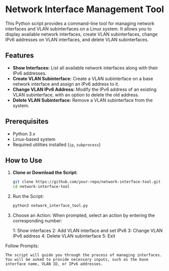 # Network Interface Management Tool

This Python script provides a command-line tool for managing network interfaces and VLAN subinterfaces on a Linux system. It allows you to display available network interfaces, create VLAN subinterfaces, change IPv6 addresses on VLAN interfaces, and delete VLAN subinterfaces.

## Features

- **Show Interfaces:** List all available network interfaces along with their IPv6 addresses.
- **Create VLAN Subinterface:** Create a VLAN subinterface on a base network interface and assign an IPv6 address to it.
- **Change VLAN IPv6 Address:** Modify the IPv6 address of an existing VLAN subinterface, with an option to delete the old address.
- **Delete VLAN Subinterface:** Remove a VLAN subinterface from the system.

## Prerequisites

- Python 3.x
- Linux-based system
- Required utilities installed (`ip`, `subprocess`)

## How to Use

1. **Clone or Download the Script:**
   ```bash
   git clone https://github.com/your-repo/network-interface-tool.git
   cd network-interface-tool
2. Run the Script:
   ```bash
   python3 network_interface_tool.py

3. Choose an Action:
   When prompted, select an action by entering the corresponding number:

    1: Show interfaces
    2: Add VLAN interface and set IPv6
    3: Change VLAN IPv6 address
    4: Delete VLAN subinterface
    5: Exit

Follow Prompts:

    The script will guide you through the process of managing interfaces. You will be asked to provide necessary inputs, such as the base interface name, VLAN ID, or IPv6 addresses.

